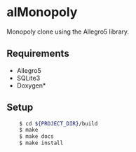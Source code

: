 alMonopoly
==========

Monopoly clone using the Allegro5 library.


Requirements
------------

- Allegro5
- SQLite3
- Doxygen*


Setup
-----
```bash
	$ cd ${PROJECT_DIR}/build
	$ make
	$ make docs
	$ make install
```
